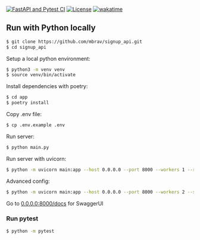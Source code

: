 [![FastAPI and Pytest CI](https://github.com/mbrav/signup_api/actions/workflows/fastapi.yml/badge.svg)](https://github.com/mbrav/signup_api/actions/workflows/fastapi.yml)
[![License](https://img.shields.io/badge/License-BSD_3--Clause-yellow.svg)](https://opensource.org/licenses/BSD-3-Clause)
[![wakatime](https://wakatime.com/badge/user/54ad05ce-f39b-4fa3-9f2a-6fe4b1c53ba4/project/218dc651-c58d-4dfb-baeb-1f70c7bdf2c1.svg)](https://wakatime.com/badge/user/54ad05ce-f39b-4fa3-9f2a-6fe4b1c53ba4/project/218dc651-c58d-4dfb-baeb-1f70c7bdf2c1)

## Run with Python locally

```bash
$ git clone https://github.com/mbrav/signup_api.git
$ cd signup_api
```

Setup a local python environment:

```bash
$ python3 -m venv venv
$ source venv/bin/activate
```

Install dependencies with poetry:

```bash
$ cd app
$ poetry install
```

Copy .env file:

```bash
$ cp .env.example .env
```

Run server:

```bash
$ python main.py
```

Run server with uvicorn:

```bash
$ python -m uvicorn main:app --host 0.0.0.0 --port 8000 --workers 1 --reload
```

Advanced config:

```bash
$ python -m uvicorn main:app --host 0.0.0.0 --port 8000 --workers 2 --ssl-keyfile ~/ssl/keys/server.key --ssl-certfile ~/ssl/certs/server.crt
```

Go to [0.0.0.0:8000/docs](http://0.0.0.0:8000/docs) for SwaggerUI

### Run pytest

```bash
$ python -m pytest
```
